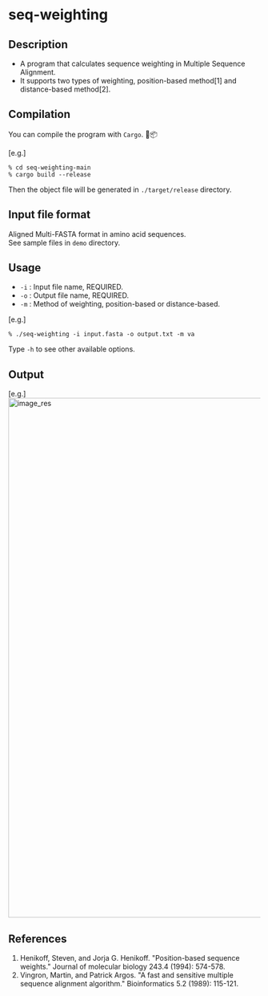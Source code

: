 # seq-weighting 

## Description
- A program that calculates sequence weighting in Multiple Sequence Alignment.
- It supports two types of weighting, position-based method[1] and distance-based method[2].

## Compilation 
You can compile the program with `Cargo`. 🦀📦

[e.g.]

``` 
% cd seq-weighting-main
% cargo build --release
``` 

Then the object file will be generated in `./target/release` directory. 

## Input file format 
Aligned Multi-FASTA format in amino acid sequences.  
See sample files in `demo` directory. 

## Usage 
- `-i` : Input file name, REQUIRED.
- `-o` : Output file name, REQUIRED.
- `-m` : Method of weighting, position-based or distance-based. 

[e.g.]

```
% ./seq-weighting -i input.fasta -o output.txt -m va 
``` 
Type `-h` to see other available options.

## Output 

[e.g.]
<img width="1036" alt="image_res" src="https://user-images.githubusercontent.com/83740080/122624713-7e94de00-d0dc-11eb-8565-35bdbf161432.png">

## References 

1. Henikoff, Steven, and Jorja G. Henikoff. "Position-based sequence weights." Journal of molecular biology 243.4 (1994): 574-578.
2. Vingron, Martin, and Patrick Argos. "A fast and sensitive multiple sequence alignment algorithm." Bioinformatics 5.2 (1989): 115-121.
